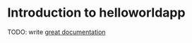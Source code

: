 # Introduction to helloworldapp

TODO: write [great documentation](http://jacobian.org/writing/what-to-write/)

